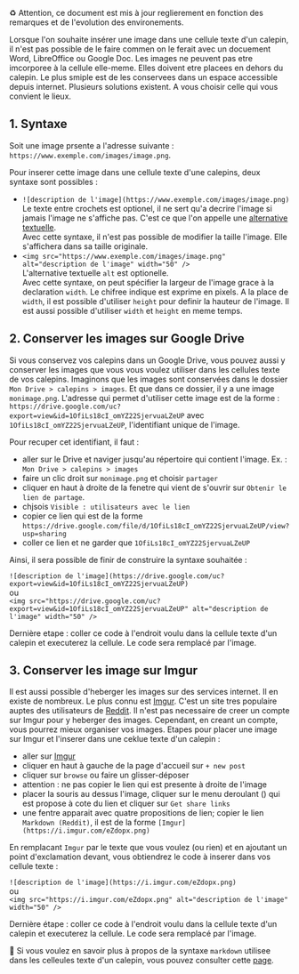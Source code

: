 ♻️ Attention, ce document est mis à jour reglierement en fonction des remarques et de l'evolution des environements.

Lorsque l'on souhaite insérer une image dans une cellule texte d'un calepin, il n'est pas possible de le faire commen on le ferait avec un docuement Word, LibreOffice ou Google Doc. Les images ne peuvent pas etre imcorporee à la cellule elle-meme. Elles doivent etre placees en dehors du calepin. Le plus smiple est de les conservees dans un espace accessible depuis internet. Plusieurs solutions existent. A vous choisir celle qui vous convient le lieux.

## 1. Syntaxe
Soit une image prsente a l'adresse suivante : `https://www.exemple.com/images/image.png`.

Pour inserer cette image dans une cellule texte d'une calepins, deux syntaxe sont possibles :
- `![description de l'image](https://www.exemple.com/images/image.png)`<br />
Le texte entre crochets est optionel, il ne sert qu'a decrire l'image si jamais l'image ne s'affiche pas. C'est ce que l'on appelle une [alternative textuelle](https://fr.wikipedia.org/wiki/Alternative_textuelle).<br />
Avec cette syntaxe, il n'est pas possible de modifier la taille l'image. Elle s'affichera dans sa taille originale.
- `<img src="https://www.exemple.com/images/image.png" alt="description de l'image" width="50" />`<br />
L'alternative textuelle `alt` est optionelle.<br />
Avec cette syntaxe, on peut spécifier la largeur de l'image grace à la declaration `width`. Le chifree indique est exprime en pixels. A la place de `width`, il est possible d'utiliser `height` pour definir la hauteur de l'image. Il est aussi possible d'utiliser `width` et `height` en meme temps.

## 2. Conserver les images sur Google Drive
Si vous conservez vos calepins dans un Google Drive, vous pouvez aussi y conserver les images que vous vous voulez utiliser dans les cellules texte de vos calepins. Imaginons que les images sont conservées dans le dossier `Mon Drive > calepins > images`. Et que dans ce dossier, il y a une image `monimage.png`. L'adresse qui permet d'utiliser cette image est de la forme :<br />
`https://drive.google.com/uc?export=view&id=1OfiLs18cI_omYZ22SjervuaLZeUP` avec `1OfiLs18cI_omYZ22SjervuaLZeUP`, l'identifiant unique de l'image.

Pour recuper cet identifiant, il faut :
- aller sur le Drive et naviger jusqu'au répertoire qui contient l'image. Ex. : `Mon Drive > calepins > images`
- faire un clic droit sur `monimage.png` et choisir `partager`
- cliquer en haut à droite de la fenetre qui vient de s'ouvrir sur `Obtenir le lien de partage`.
- chjsois `Visible : utilisateurs avec le lien`
- copier ce lien qui est de la forme `https://drive.google.com/file/d/1OfiLs18cI_omYZ22SjervuaLZeUP/view?usp=sharing`
- coller ce lien et ne garder que `1OfiLs18cI_omYZ22SjervuaLZeUP`

Ainsi, il sera possible de finir de construire la syntaxe souhaitée :

`![description de l'image](https://drive.google.com/uc?export=view&id=1OfiLs18cI_omYZ22SjervuaLZeUP)`<br />
ou<br />
`<img src="https://drive.google.com/uc?export=view&id=1OfiLs18cI_omYZ22SjervuaLZeUP" alt="description de l'image" width="50" />`

Dernière etape : coller ce code à l'endroit voulu dans la cellule texte d'un calepin et executerez la cellule. Le code sera remplacé par l'image.

## 3. Conserver les image sur Imgur
Il est aussi possible d'heberger les images sur des services internet. Il en existe de nombreux. Le plus connu est [Imgur](https://imgur.com/). C'est un site tres populaire auptes des utilisateurs de [Reddit](https://www.reddit.com/). Il n'est pas necessaire de creer un compte sur Imgur pour y heberger des images. Cependant, en creant un compte, vous pourrez mieux organiser vos images.
Etapes pour placer une image sur Imgur et l'inserer dans une ceklue texte d'un calepin :
- aller sur [Imgur](https://imgur.com/)
- cliquer en haut à gauche de la page d'accueil sur `+ new post`
- cliquer sur `browse` ou faire un glisser-déposer
- attention : ne pas copier le lien qui est presente à droite de l'image
- placer la souris au dessus l'image, cliquer sur le menu deroulant () qui est propose à cote du lien et cliquer sur `Get share links`
- une fentre apparait avec quatre propositions de lien; copier le lien `Markdown (Reddit)`, il est de la forme `[Imgur](https://i.imgur.com/eZdopx.png)`

En remplacant `Imgur` par le texte que vous voulez (ou rien) et en ajoutant un point d'exclamation devant, vous obtiendrez le code à inserer dans vos cellule texte :

`![description de l'image](https://i.imgur.com/eZdopx.png)`<br />
ou<br />
`<img src="https://i.imgur.com/eZdopx.png" alt="description de l'image" width="50" />`

Dernière étape : coller ce code à l'endroit voulu dans la cellule texte d'un calepin et executerez la cellule. Le code sera remplacé par l'image.



🔎 Si vous voulez en savoir plus à propos de la syntaxe `markdown` utilisee dans les celleules texte d'un calepin, vous pouvez consulter cette [page](https://jupyter-notebook.readthedocs.io/en/stable/examples/Notebook/Working%20With%20Markdown%20Cells.html).

